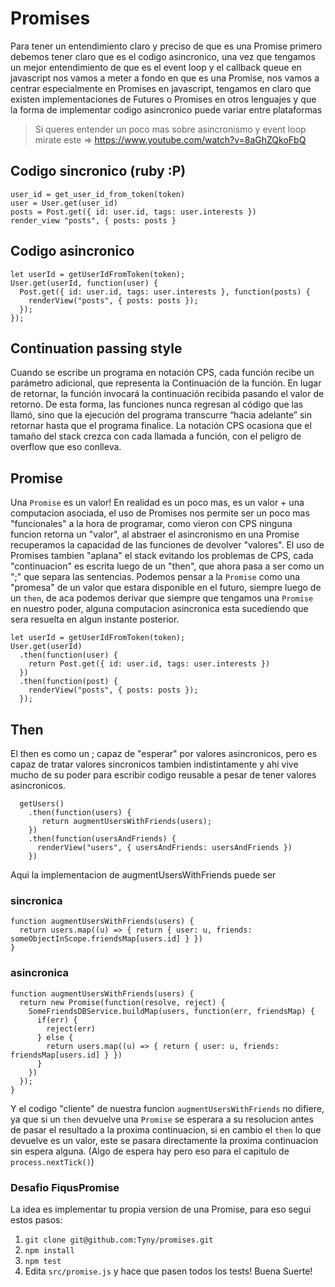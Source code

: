 # Promises

Para tener un entendimiento claro y preciso de que es una Promise primero debemos tener claro que es el codigo asincronico, una vez que tengamos un mejor entendimiento de que es el event loop y el callback queue en javascript nos vamos a meter a fondo en que es una Promise, nos vamos a centrar especialmente en Promises en javascript, tengamos en claro que existen implementaciones de Futures o Promises en otros lenguajes y que la forma de implementar codigo asincronico puede variar entre plataformas

> Si queres entender un poco mas sobre asincronismo y event loop mirate este => https://www.youtube.com/watch?v=8aGhZQkoFbQ

## Codigo sincronico (ruby :P)

````
user_id = get_user_id_from_token(token)
user = User.get(user_id)
posts = Post.get({ id: user.id, tags: user.interests })
render_view "posts", { posts: posts }
````

## Codigo asincronico

````
let userId = getUserIdFromToken(token);
User.get(userId, function(user) {
  Post.get({ id: user.id, tags: user.interests }, function(posts) {
    renderView("posts", { posts: posts });
  });
});
````

## Continuation passing style

Cuando se escribe un programa en notación CPS, cada función recibe un parámetro adicional, que representa la Continuación de la función. En lugar de retornar, la función invocará la continuación recibida pasando el valor de retorno. De esta forma, las funciones nunca regresan al código que las llamó, sino que la ejecución del programa transcurre “hacia adelante” sin retornar hasta que el programa finalice.
La notación CPS ocasiona que el tamaño del stack crezca con cada llamada a función, con el peligro de overflow que eso conlleva.

## Promise
Una `Promise` es un valor! En realidad es un poco mas, es un valor + una computacion asociada, el uso  de Promises nos permite ser un poco mas "funcionales" a la hora de programar, como vieron con CPS ninguna funcion retorna un "valor", al abstraer el asincronismo en una Promise recuperamos la capacidad de las funciones de devolver "valores".
El uso de Promises tambien "aplana" el stack evitando los problemas de CPS, cada "continuacion" es escrita luego de un "then", que ahora pasa a ser como un ";" que separa las sentencias.
Podemos pensar a la `Promise` como una "promesa" de un valor que estara disponible en el futuro, siempre luego de un `then`, de aca podemos derivar que siempre que tengamos una `Promise` en nuestro poder, alguna computacion asincronica esta sucediendo que sera resuelta en algun instante posterior.

````
let userId = getUserIdFromToken(token);
User.get(userId)
  .then(function(user) {
    return Post.get({ id: user.id, tags: user.interests })
  })
  .then(function(post) {
    renderView("posts", { posts: posts });
  });
````

## Then
El then es como un ; capaz de "esperar" por valores asincronicos, pero es capaz de tratar valores sincronicos tambien indistintamente
y ahi vive mucho de su poder para escribir codigo reusable a pesar de tener valores asincronicos.

````
  getUsers()
    .then(function(users) {
       return augmentUsersWithFriends(users);
    })
    .then(function(usersAndFriends) {
      renderView("users", { usersAndFriends: usersAndFriends })
    })
````

Aqui la implementacion de augmentUsersWithFriends puede ser 

### sincronica

````
function augmentUsersWithFriends(users) {
  return users.map((u) => { return { user: u, friends: someObjectInScope.friendsMap[users.id] } })
}
````

### asincronica

````
function augmentUsersWithFriends(users) {
  return new Promise(function(resolve, reject) {
    SomeFriendsDBService.buildMap(users, function(err, friendsMap) {
      if(err) {
        reject(err)
      } else {
        return users.map((u) => { return { user: u, friends: friendsMap[users.id] } })
      }
    })
  });
}
````

Y el codigo "cliente" de nuestra funcion `augmentUsersWithFriends` no difiere, ya que si un `then` devuelve una `Promise`
se esperara a su resolucion antes de pasar el resultado a la proxima continuacion, si en cambio el `then` lo que devuelve es un valor, este se pasara directamente la proxima continuacion sin espera alguna. (Algo de espera hay pero eso para el capitulo de `process.nextTick()`)


### Desafio FiqusPromise

La idea es implementar tu propia version de una Promise, para eso segui estos pasos:

1. `git clone git@github.com:Tyny/promises.git`
2. `npm install`
3. `npm test`
4. Edita `src/promise.js` y hace que pasen todos los tests! Buena Suerte!
